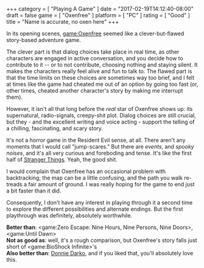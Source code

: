 +++
category = [ "Playing A Game" ]
date = "2017-02-19T14:12:40-08:00"
draft = false
game = [ "Oxenfree" ]
platform = [ "PC" ]
rating = [ "Good" ]
title = "Name is accurate, no oxen here"
+++

In its opening scenes, <game:Oxenfree> seemed like a clever-but-flawed story-based adventure game.

The clever part is that dialog choices take place in real time, as other characters are engaged in active conversation, and you decide how to contribute to it -- or to not contribute, choosing nothing and staying silent.  It makes the characters really feel alive and fun to talk to.  The flawed part is that the time limits on these choices are sometimes way too brief, and I felt at times like the game had cheated me out of an option by going too fast (or, other times, cheated another character's story by making me interrupt them).

However, it isn't all that long before the <i>real</i> star of Oxenfree shows up: its supernatural, radio-signals, creepy-shit plot.  Dialog choices are still crucial, but they - and the excellent writing and voice acting - support the telling of a chilling, fascinating, and scary story.

It's not a horror game in the Resident Evil sense, at all.  There aren't any moments that I would call "jump-scares."  But there are <i>events</i>, and <i>spooky noises</i>, and it's all very curious and foreboding and tense.  It's like the first half of <a href="http://www.imdb.com/title/tt4574334/">Stranger Things</a>.  Yeah, the good shit.

I would complain that Oxenfree has an occasional problem with backtracking; the map can be a little confusing, and the path you walk re-treads a fair amount of ground.  I was really hoping for the game to end just a bit faster than it did.

Consequently, I don't have any interest in playing through it a second time to explore the different possibilities and alternate endings.  But the first playthrough was definitely, absolutely worthwhile.

<b>Better than</b>: <game:Zero Escape: Nine Hours, Nine Persons, Nine Doors>, <game:Until Dawn>  
<b>Not as good as</b>: well, it's a rough comparison, but Oxenfree's story falls just short of <game:BioShock Infinite>'s  
<b>Also better than</b>: <a href="http://www.imdb.com/title/tt0246578/">Donnie Darko</a>, and if you liked that, you'll absolutely love this.
